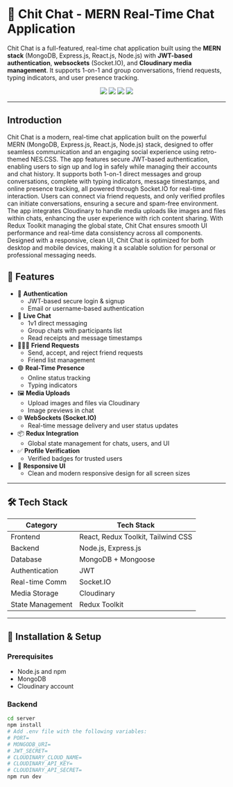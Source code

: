 # 💬 Chit Chat - MERN Real-Time Chat Application

Chit Chat is a full-featured, real-time chat application built using the **MERN stack** (MongoDB, Express.js, React.js, Node.js) with **JWT-based authentication**, **websockets** (Socket.IO), and **Cloudinary media management**. It supports 1-on-1 and group conversations, friend requests, typing indicators, and user presence tracking.

<div align="center">
  <img src="https://img.shields.io/badge/Backend-Node.js-green" />
  <img src="https://img.shields.io/badge/Frontend-React-blue" />
  <img src="https://img.shields.io/badge/Database-MongoDB-success" />
  <img src="https://img.shields.io/badge/WebSocket-Socket.IO-lightgrey" />
</div>

---

## Introduction
Chit Chat is a modern, real-time chat application built on the powerful MERN (MongoDB, Express.js, React.js, Node.js) stack, designed to offer seamless communication and an engaging social experience using retro-themed NES.CSS. The app features secure JWT-based authentication, enabling users to sign up and log in safely while managing their accounts and chat history. It supports both 1-on-1 direct messages and group conversations, complete with typing indicators, message timestamps, and online presence tracking, all powered through Socket.IO for real-time interaction. Users can connect via friend requests, and only verified profiles can initiate conversations, ensuring a secure and spam-free environment. The app integrates Cloudinary to handle media uploads like images and files within chats, enhancing the user experience with rich content sharing. With Redux Toolkit managing the global state, Chit Chat ensures smooth UI performance and real-time data consistency across all components. Designed with a responsive, clean UI, Chit Chat is optimized for both desktop and mobile devices, making it a scalable solution for personal or professional messaging needs.

## 🚀 Features

- 🔐 **Authentication**
  - JWT-based secure login & signup
  - Email or username-based authentication
- 💬 **Live Chat**
  - 1v1 direct messaging
  - Group chats with participants list
  - Read receipts and message timestamps
- 🧑‍🤝‍🧑 **Friend Requests**
  - Send, accept, and reject friend requests
  - Friend list management
- 🟢 **Real-Time Presence**
  - Online status tracking
  - Typing indicators
- 🖼️ **Media Uploads**
  - Upload images and files via Cloudinary
  - Image previews in chat
- 🌐 **WebSockets (Socket.IO)**
  - Real-time message delivery and user status updates
- 📦 **Redux Integration**
  - Global state management for chats, users, and UI
- ✅ **Profile Verification**
  - Verified badges for trusted users
- 📱 **Responsive UI**
  - Clean and modern responsive design for all screen sizes

---

## 🛠️ Tech Stack

| Category       | Tech Stack                          |
|----------------|--------------------------------------|
| Frontend       | React, Redux Toolkit, Tailwind CSS   |
| Backend        | Node.js, Express.js                  |
| Database       | MongoDB + Mongoose                   |
| Authentication | JWT                                  |
| Real-time Comm | Socket.IO                            |
| Media Storage  | Cloudinary                           |
| State Management | Redux Toolkit                      |

---


## 🔧 Installation & Setup

### Prerequisites
- Node.js and npm
- MongoDB
- Cloudinary account

### Backend

```bash
cd server
npm install
# Add .env file with the following variables:
# PORT=
# MONGODB_URI=
# JWT_SECRET=
# CLOUDINARY_CLOUD_NAME=
# CLOUDINARY_API_KEY=
# CLOUDINARY_API_SECRET=
npm run dev
